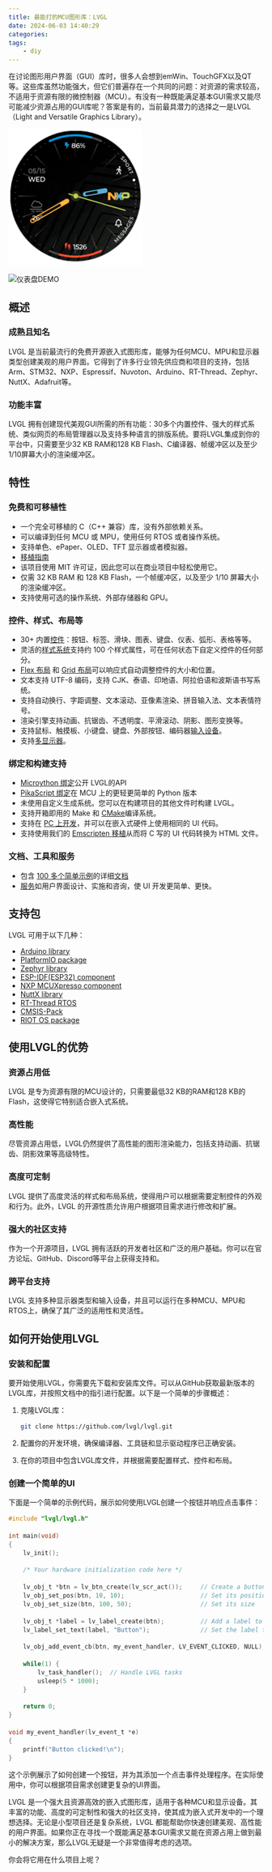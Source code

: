 ```yaml
---
title: 最能打的MCU图形库：LVGL
date: 2024-06-03 14:40:29
categories:
tags:
    - diy
---
```


在讨论图形用户界面（GUI）库时，很多人会想到emWin、TouchGFX以及QT等。这些库虽然功能强大，但它们普遍存在一个共同的问题：对资源的需求较高，不适用于资源有限的微控制器（MCU）。有没有一种既能满足基本GUI需求又能尽可能减少资源占用的GUI库呢？答案是有的，当前最具潜力的选择之一是LVGL（Light and Versatile Graphics Library）。

![智能手表DEMO](https://github.com/kisvegabor/test/raw/master/smartwatch_demo.gif)

<!-- more -->

![仪表盘DEMO](https://camo.githubusercontent.com/7593164c6b55d597309d3397f9cda8072847195a24fd7abc33bf5746ee7c0661/68747470733a2f2f6c76676c2e696f2f6173736574732f696d616765732f6c76676c5f776964676574735f64656d6f2e676966)

## 概述

### 成熟且知名

LVGL 是当前最流行的免费开源嵌入式图形库，能够为任何MCU、MPU和显示器类型创建美观的用户界面。它得到了许多行业领先供应商和项目的支持，包括Arm、STM32、NXP、Espressif、Nuvoton、Arduino、RT-Thread、Zephyr、NuttX、Adafruit等。

### 功能丰富

LVGL 拥有创建现代美观GUI所需的所有功能：30多个内置控件、强大的样式系统、类似网页的布局管理器以及支持多种语言的排版系统。要将LVGL集成到你的平台中，只需要至少32 KB RAM和128 KB Flash、C编译器、帧缓冲区以及至少1/10屏幕大小的渲染缓冲区。

## 特性

### 免费和可移植性

- 一个完全可移植的 C（C++ 兼容）库，没有外部依赖关系。
- 可以编译到任何 MCU 或 MPU，使用任何 RTOS 或者操作系统。
- 支持单色、ePaper、OLED、TFT 显示器或者模拟器。
- [移植指南](https://docs.lvgl.io/master/porting/project.html)
- 该项目使用 MIT 许可证，因此您可以在商业项目中轻松使用它。
- 仅需 32 KB RAM 和 128 KB Flash，一个帧缓冲区，以及至少 1/10 屏幕大小的渲染缓冲区。
- 支持使用可选的操作系统、外部存储器和 GPU。

### 控件、样式、布局等

- 30+ 内置[控件](https://docs.lvgl.io/master/widgets/index.html)：按钮、标签、滑块、图表、键盘、仪表、弧形、表格等等。
- 灵活的[样式系统](https://docs.lvgl.io/master/overview/style.html)支持约 100 个样式属性，可在任何状态下自定义控件的任何部分。
- [Flex 布局](https://docs.lvgl.io/master/layouts/flex.html) 和 [Grid 布局](https://docs.lvgl.io/master/layouts/grid.html)可以响应式自动调整控件的大小和位置。
- 文本支持 UTF-8 编码，支持 CJK、泰语、印地语、阿拉伯语和波斯语书写系统。
- 支持自动换行、字距调整、文本滚动、亚像素渲染、拼音输入法、文本表情符号。
- 渲染引擎支持动画、抗锯齿、不透明度、平滑滚动、阴影、图形变换等。
- 支持鼠标、触摸板、小键盘、键盘、外部按钮、编码器[输入设备](https://docs.lvgl.io/master/porting/indev.html)。
- 支持[多显示器](https://docs.lvgl.io/master/overview/disp.html#multiple-display-support)。

### 绑定和构建支持

- [Microython 绑定](https://blog.lvgl.io/2019-02-20/micropython-bindings)公开 LVGL的API
- [PikaScript 绑定](https://blog.lvgl.io/2022-08-24/pikascript-and-lvgl)在 MCU 上的更轻更简单的 Python 版本
- 未使用自定义生成系统。您可以在构建项目的其他文件时构建 LVGL。
- 支持开箱即用的 Make 和 [CMake](https://docs.lvgl.io/master/get-started/platforms/cmake.html)编译系统。
- 支持在 [PC 上开发](https://docs.lvgl.io/master/get-started/platforms/pc-simulator.html)，并可以在嵌入式硬件上使用相同的 UI 代码。
- 支持使用我们的 [Emscripten 移植](https://github.com/lvgl/lv_web_emscripten)从而将 C 写的 UI 代码转换为 HTML 文件。

### 文档、工具和服务

- 包含 [100 多个简单示例](https://docs.lvgl.io/master/index.html)的详细[文档](https://docs.lvgl.io/)
- [服务](https://lvgl.io/services)如用户界面设计、实施和咨询，使 UI 开发更简单、更快。

## 支持包

LVGL 可用于以下几种：

- [Arduino library](https://docs.lvgl.io/master/integration/framework/arduino.html)
- [PlatformIO package](https://registry.platformio.org/libraries/lvgl/lvgl)
- [Zephyr library](https://docs.lvgl.io/master/integration/os/zephyr.html)
- [ESP-IDF(ESP32) component](https://components.espressif.com/components/lvgl/lvgl)
- [NXP MCUXpresso component](https://www.nxp.com/design/software/embedded-software/lvgl-open-source-graphics-library:LITTLEVGL-OPEN-SOURCE-GRAPHICS-LIBRARY)
- [NuttX library](https://docs.lvgl.io/master/integration/os/nuttx.html)
- [RT-Thread RTOS](https://docs.lvgl.io/master/integration/os/rt-thread.html)
- [CMSIS-Pack](https://arm-software.github.io/CMSIS_6/latest/General/cmsis_pack.html)
- [RIOT OS package](https://doc.riot-os.org/group__pkg__lvgl.html#details)

## 使用LVGL的优势

### 资源占用低

LVGL 是专为资源有限的MCU设计的，只需要最低32 KB的RAM和128 KB的Flash，这使得它特别适合嵌入式系统。

### 高性能

尽管资源占用低，LVGL仍然提供了高性能的图形渲染能力，包括支持动画、抗锯齿、阴影效果等高级特性。

### 高度可定制

LVGL 提供了高度灵活的样式和布局系统，使得用户可以根据需要定制控件的外观和行为。此外，LVGL 的开源性质允许用户根据项目需求进行修改和扩展。

### 强大的社区支持

作为一个开源项目，LVGL 拥有活跃的开发者社区和广泛的用户基础。你可以在官方论坛、GitHub、Discord等平台上获得支持和。

### 跨平台支持

LVGL 支持多种显示器类型和输入设备，并且可以运行在多种MCU、MPU和RTOS上，确保了其广泛的适用性和灵活性。

## 如何开始使用LVGL

### 安装和配置

要开始使用LVGL，你需要先下载和安装库文件。可以从GitHub获取最新版本的LVGL库，并按照文档中的指引进行配置。以下是一个简单的步骤概述：

1. 克隆LVGL库：
   ```bash
   git clone https://github.com/lvgl/lvgl.git
   ```

2. 配置你的开发环境，确保编译器、工具链和显示驱动程序已正确安装。

3. 在你的项目中包含LVGL库文件，并根据需要配置样式、控件和布局。

### 创建一个简单的UI

下面是一个简单的示例代码，展示如何使用LVGL创建一个按钮并响应点击事件：

```c
#include "lvgl/lvgl.h"

int main(void)
{
    lv_init();
    
    /* Your hardware initialization code here */
    
    lv_obj_t *btn = lv_btn_create(lv_scr_act());     // Create a button
    lv_obj_set_pos(btn, 10, 10);                     // Set its position
    lv_obj_set_size(btn, 100, 50);                   // Set its size

    lv_obj_t *label = lv_label_create(btn);          // Add a label to the button
    lv_label_set_text(label, "Button");              // Set the label text

    lv_obj_add_event_cb(btn, my_event_handler, LV_EVENT_CLICKED, NULL);  // Add event handler

    while(1) {
        lv_task_handler();  // Handle LVGL tasks
        usleep(5 * 1000);
    }

    return 0;
}

void my_event_handler(lv_event_t *e)
{
    printf("Button clicked!\n");
}
```

这个示例展示了如何创建一个按钮，并为其添加一个点击事件处理程序。在实际使用中，你可以根据项目需求创建更复杂的UI界面。

LVGL 是一个强大且资源高效的嵌入式图形库，适用于各种MCU和显示设备。其丰富的功能、高度的可定制性和强大的社区支持，使其成为嵌入式开发中的一个理想选择。无论是小型项目还是复杂系统，LVGL 都能帮助你快速创建美观、高性能的用户界面。如果你正在寻找一个既能满足基本GUI需求又能在资源占用上做到最小的解决方案，那么LVGL无疑是一个非常值得考虑的选项。

你会将它用在什么项目上呢？